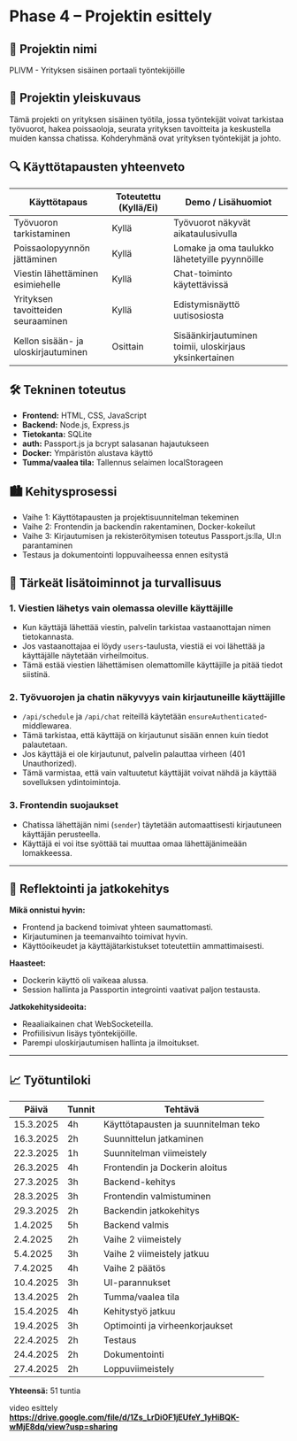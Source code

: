 # Phase 4 – Projektin esittely

## 🔖 Projektin nimi

PLIVM - Yrityksen sisäinen portaali työntekijöille

## 📄 Projektin yleiskuvaus

Tämä projekti on yrityksen sisäinen työtila, jossa työntekijät voivat tarkistaa työvuorot, hakea poissaoloja, seurata yrityksen tavoitteita ja keskustella muiden kanssa chatissa. Kohderyhmänä ovat yrityksen työntekijät ja johto.

## 🔍 Käyttötapausten yhteenveto

| Käyttötapaus                        | Toteutettu (Kyllä/Ei) | Demo / Lisähuomiot                                     |
| ----------------------------------- | --------------------- | ------------------------------------------------------ |
| Työvuoron tarkistaminen             | Kyllä                 | Työvuorot näkyvät aikataulusivulla                     |
| Poissaolopyynnön jättäminen         | Kyllä                 | Lomake ja oma taulukko lähetetyille pyynnöille         |
| Viestin lähettäminen esimiehelle    | Kyllä                 | Chat-toiminto käytettävissä                            |
| Yrityksen tavoitteiden seuraaminen  | Kyllä                 | Edistymisnäyttö uutisosiosta                           |
| Kellon sisään- ja uloskirjautuminen | Osittain              | Sisäänkirjautuminen toimii, uloskirjaus yksinkertainen |

## 🛠️ Tekninen toteutus

- **Frontend:** HTML, CSS, JavaScript
- **Backend:** Node.js, Express.js
- **Tietokanta:** SQLite
- **auth:** Passport.js ja bcrypt salasanan hajautukseen
- **Docker:** Ympäristön alustava käyttö
- **Tumma/vaalea tila:** Tallennus selaimen localStorageen

## 🏙️ Kehitysprosessi

- Vaihe 1: Käyttötapausten ja projektisuunnitelman tekeminen
- Vaihe 2: Frontendin ja backendin rakentaminen, Docker-kokeilut
- Vaihe 3: Kirjautumisen ja rekisteröitymisen toteutus Passport.js:lla, UI:n parantaminen
- Testaus ja dokumentointi loppuvaiheessa ennen esitystä

## 🧠 Tärkeät lisätoiminnot ja turvallisuus

### 1. Viestien lähetys vain olemassa oleville käyttäjille
- Kun käyttäjä lähettää viestin, palvelin tarkistaa vastaanottajan nimen tietokannasta.
- Jos vastaanottajaa ei löydy `users`-taulusta, viestiä ei voi lähettää ja käyttäjälle näytetään virheilmoitus.
- Tämä estää viestien lähettämisen olemattomille käyttäjille ja pitää tiedot siistinä.

### 2. Työvuorojen ja chatin näkyvyys vain kirjautuneille käyttäjille
- `/api/schedule` ja `/api/chat` reiteillä käytetään `ensureAuthenticated`-middlewarea.
- Tämä tarkistaa, että käyttäjä on kirjautunut sisään ennen kuin tiedot palautetaan.
- Jos käyttäjä ei ole kirjautunut, palvelin palauttaa virheen (401 Unauthorized).
- Tämä varmistaa, että vain valtuutetut käyttäjät voivat nähdä ja käyttää sovelluksen ydintoimintoja.

### 3. Frontendin suojaukset
- Chatissa lähettäjän nimi (`sender`) täytetään automaattisesti kirjautuneen käyttäjän perusteella.
- Käyttäjä ei voi itse syöttää tai muuttaa omaa lähettäjänimeään lomakkeessa.

---

## 🌟 Reflektointi ja jatkokehitys

**Mikä onnistui hyvin:**

- Frontend ja backend toimivat yhteen saumattomasti.
- Kirjautuminen ja teemanvaihto toimivat hyvin.
- Käyttöoikeudet ja käyttäjätarkistukset toteutettiin ammattimaisesti.

**Haasteet:**

- Dockerin käyttö oli vaikeaa alussa.
- Session hallinta ja Passportin integrointi vaativat paljon testausta.

**Jatkokehitysideoita:**

- Reaaliaikainen chat WebSocketeilla.
- Profiilisivun lisäys työntekijöille.
- Parempi uloskirjautumisen hallinta ja ilmoitukset.

---

## 📈 Työtuntiloki

| Päivä     | Tunnit | Tehtävä                              |
| --------- | ------ | ------------------------------------ |
| 15.3.2025 | 4h     | Käyttötapausten ja suunnitelman teko |
| 16.3.2025 | 2h     | Suunnittelun jatkaminen              |
| 22.3.2025 | 1h     | Suunnitelman viimeistely             |
| 26.3.2025 | 4h     | Frontendin ja Dockerin aloitus       |
| 27.3.2025 | 3h     | Backend-kehitys                      |
| 28.3.2025 | 3h     | Frontendin valmistuminen             |
| 29.3.2025 | 2h     | Backendin jatkokehitys               |
| 1.4.2025  | 5h     | Backend valmis                       |
| 2.4.2025  | 2h     | Vaihe 2 viimeistely                  |
| 5.4.2025  | 3h     | Vaihe 2 viimeistely jatkuu           |
| 7.4.2025  | 4h     | Vaihe 2 päätös                       |
| 10.4.2025 | 3h     | UI-parannukset                       |
| 13.4.2025 | 2h     | Tumma/vaalea tila                    |
| 15.4.2025 | 4h     | Kehitystyö jatkuu                    |
| 19.4.2025 | 3h     | Optimointi ja virheenkorjaukset      |
| 22.4.2025 | 2h     | Testaus                              |
| 24.4.2025 | 2h     | Dokumentointi                        |
| 27.4.2025 | 2h     | Loppuviimeistely                     |

**Yhteensä:** 51 tuntia

video esittely 
**https://drive.google.com/file/d/1Zs_LrDiOF1jEUfeY_1yHiBQK-wMjE8dq/view?usp=sharing**
